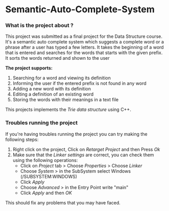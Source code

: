# Semantic-Auto-Complete-System
### What is the project about ?

This project was submitted as a final project for the Data Structure course. It's a semantic auto complete system which suggests a complete word or a phrase after a user has typed a few letters. It takes the beginning of a word that is entered and searches for the words that starts with the given prefix. It sorts the words returned and shown to the user

**The project supports:**

1. Searching for a word and viewing its definition 
2. Informing the user if the entered prefix is not found in any word
3. Adding a new word with its definition
4. Editing a definition of an existing word
5. Storing the words with their meanings in a text file

This projects implements the _Trie data structure_ using C++.



### Troubles running the project

If you're having troubles running the project you can try making the following steps:

1. Right click on the project, Click on _Retarget Project_ and then Press _Ok_
2. Make sure that the _Linker settings_ are correct, you can check them using the following operations:
   * Click on _Project_ tab > Choose _Properties_ > Choose _Linker_
   * Choose _System_ > in the SubSystem select Windows (/SUBSYSTEM:WINDOWS)
   * Click _Apply_
   * Choose _Advanced_ > in the Entry Point write "main"
   * Click _Apply_ and then _OK_

This should fix any problems that you may have faced.  